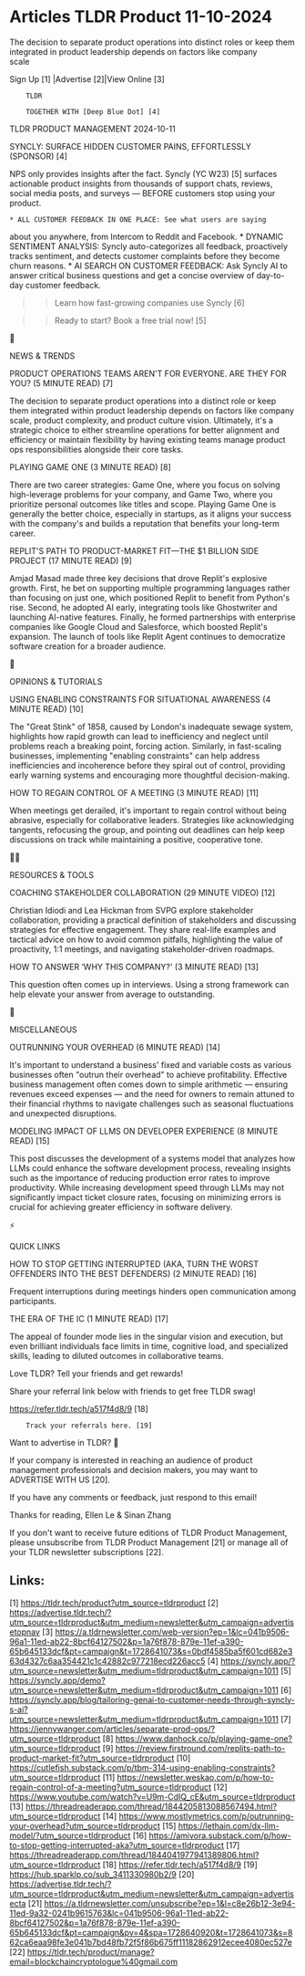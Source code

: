 # Articles TLDR Product 11-10-2024

The decision to separate product operations into distinct roles or
keep them integrated in product leadership depends on factors like
company
scale ‌ ‌ ‌ ‌ ‌ ‌ ‌ ‌ ‌ ‌ ‌ ‌ ‌ ‌ ‌ ‌ ‌ ‌ ‌ ‌ ‌ ‌ ‌ ‌ ‌ ‌  ‌ ‌ ‌ ‌ ‌ ‌ ‌ ‌ ‌ ‌ ‌ ‌ ‌ ‌ ‌ ‌ ‌ ‌ ‌ ‌ ‌ ‌ ‌ ‌ ‌ ‌ 


 Sign Up [1] |Advertise [2]|View Online [3] 

		TLDR

		TOGETHER WITH [Deep Blue Dot] [4]

TLDR PRODUCT MANAGEMENT 2024-10-11

 SYNCLY: SURFACE HIDDEN CUSTOMER PAINS, EFFORTLESSLY (SPONSOR) [4] 

 NPS only provides insights after the fact. Syncly (YC W23) [5]
surfaces actionable product insights from thousands of support chats,
reviews, social media posts, and surveys — BEFORE customers stop
using your product.

 	* ALL CUSTOMER FEEDBACK IN ONE PLACE: See what users are saying
about you anywhere, from Intercom to Reddit and Facebook.
 	* DYNAMIC SENTIMENT ANALYSIS: Syncly auto-categorizes all feedback,
proactively tracks sentiment, and detects customer complaints before
they become churn reasons.
 	* AI SEARCH ON CUSTOMER FEEDBACK: Ask Syncly AI to answer critical
business questions and get a concise overview of day-to-day customer
feedback.

>> Learn how fast-growing companies use Syncly [6]

>> Ready to start? Book a free trial now! [5]

📱 

NEWS & TRENDS

 PRODUCT OPERATIONS TEAMS AREN'T FOR EVERYONE. ARE THEY FOR YOU? (5
MINUTE READ) [7] 

 The decision to separate product operations into a distinct role or
keep them integrated within product leadership depends on factors like
company scale, product complexity, and product culture vision.
Ultimately, it's a strategic choice to either streamline operations
for better alignment and efficiency or maintain flexibility by having
existing teams manage product ops responsibilities alongside their
core tasks. 

 PLAYING GAME ONE (3 MINUTE READ) [8] 

 There are two career strategies: Game One, where you focus on solving
high-leverage problems for your company, and Game Two, where you
prioritize personal outcomes like titles and scope. Playing Game One
is generally the better choice, especially in startups, as it aligns
your success with the company's and builds a reputation that benefits
your long-term career. 

 REPLIT'S PATH TO PRODUCT-MARKET FIT—THE $1 BILLION SIDE PROJECT (17
MINUTE READ) [9] 

 Amjad Masad made three key decisions that drove Replit's explosive
growth. First, he bet on supporting multiple programming languages
rather than focusing on just one, which positioned Replit to benefit
from Python's rise. Second, he adopted AI early, integrating tools
like Ghostwriter and launching AI-native features. Finally, he formed
partnerships with enterprise companies like Google Cloud and
Salesforce, which boosted Replit's expansion. The launch of tools like
Replit Agent continues to democratize software creation for a broader
audience. 

🚀 

OPINIONS & TUTORIALS

 USING ENABLING CONSTRAINTS FOR SITUATIONAL AWARENESS (4 MINUTE READ)
[10] 

 The "Great Stink" of 1858, caused by London's inadequate sewage
system, highlights how rapid growth can lead to inefficiency and
neglect until problems reach a breaking point, forcing action.
Similarly, in fast-scaling businesses, implementing "enabling
constraints" can help address inefficiencies and incoherence before
they spiral out of control, providing early warning systems and
encouraging more thoughtful decision-making. 

 HOW TO REGAIN CONTROL OF A MEETING (3 MINUTE READ) [11] 

 When meetings get derailed, it's important to regain control without
being abrasive, especially for collaborative leaders. Strategies like
acknowledging tangents, refocusing the group, and pointing out
deadlines can help keep discussions on track while maintaining a
positive, cooperative tone. 

🧑‍💻 

RESOURCES & TOOLS

 COACHING STAKEHOLDER COLLABORATION (29 MINUTE VIDEO) [12] 

 Christian Idiodi and Lea Hickman from SVPG explore stakeholder
collaboration, providing a practical definition of stakeholders and
discussing strategies for effective engagement. They share real-life
examples and tactical advice on how to avoid common pitfalls,
highlighting the value of proactivity, 1:1 meetings, and navigating
stakeholder-driven roadmaps. 

 HOW TO ANSWER ‘WHY THIS COMPANY?' (3 MINUTE READ) [13] 

 This question often comes up in interviews. Using a strong framework
can help elevate your answer from average to outstanding. 

🎁 

MISCELLANEOUS

 OUTRUNNING YOUR OVERHEAD (6 MINUTE READ) [14] 

 It's important to understand a business' fixed and variable costs as
various businesses often "outrun their overhead" to achieve
profitability. Effective business management often comes down to
simple arithmetic — ensuring revenues exceed expenses — and the
need for owners to remain attuned to their financial rhythms to
navigate challenges such as seasonal fluctuations and unexpected
disruptions. 

 MODELING IMPACT OF LLMS ON DEVELOPER EXPERIENCE (8 MINUTE READ) [15] 

 This post discusses the development of a systems model that analyzes
how LLMs could enhance the software development process, revealing
insights such as the importance of reducing production error rates to
improve productivity. While increasing development speed through LLMs
may not significantly impact ticket closure rates, focusing on
minimizing errors is crucial for achieving greater efficiency in
software delivery. 

⚡ 

QUICK LINKS

 HOW TO STOP GETTING INTERRUPTED (AKA, TURN THE WORST OFFENDERS INTO
THE BEST DEFENDERS) (2 MINUTE READ) [16] 

 Frequent interruptions during meetings hinders open communication
among participants. 

 THE ERA OF THE IC (1 MINUTE READ) [17] 

 The appeal of founder mode lies in the singular vision and execution,
but even brilliant individuals face limits in time, cognitive load,
and specialized skills, leading to diluted outcomes in collaborative
teams. 

Love TLDR? Tell your friends and get rewards!

 Share your referral link below with friends to get free TLDR swag! 

 https://refer.tldr.tech/a517f4d8/9 [18] 

		Track your referrals here. [19]

Want to advertise in TLDR? 📰

 If your company is interested in reaching an audience of product
management professionals and decision makers, you may want to
ADVERTISE WITH US [20]. 

 If you have any comments or feedback, just respond to this email! 

Thanks for reading, 
Ellen Le & Sinan Zhang 

If you don't want to receive future editions of TLDR Product
Management, please unsubscribe from TLDR Product Management [21] or
manage all of your TLDR newsletter subscriptions [22]. 

 

Links:
------
[1] https://tldr.tech/product?utm_source=tldrproduct
[2] https://advertise.tldr.tech/?utm_source=tldrproduct&utm_medium=newsletter&utm_campaign=advertisetopnav
[3] https://a.tldrnewsletter.com/web-version?ep=1&lc=041b9506-96a1-11ed-ab22-8bcf64127502&p=1a76f878-879e-11ef-a390-65b645133dcf&pt=campaign&t=1728641073&s=0bdf4585ba5f601cd682e363d4327c6aa354421c1c42882c977218ecd226acc5
[4] https://syncly.app/?utm_source=newsletter&utm_medium=tldrproduct&utm_campaign=1011
[5] https://syncly.app/demo?utm_source=newsletter&utm_medium=tldrproduct&utm_campaign=1011
[6] https://syncly.app/blog/tailoring-genai-to-customer-needs-through-syncly-s-ai?utm_source=newsletter&utm_medium=tldrproduct&utm_campaign=1011
[7] https://jennywanger.com/articles/separate-prod-ops/?utm_source=tldrproduct
[8] https://www.danhock.co/p/playing-game-one?utm_source=tldrproduct
[9] https://review.firstround.com/replits-path-to-product-market-fit?utm_source=tldrproduct
[10] https://cutlefish.substack.com/p/tbm-314-using-enabling-constraints?utm_source=tldrproduct
[11] https://newsletter.weskao.com/p/how-to-regain-control-of-a-meeting?utm_source=tldrproduct
[12] https://www.youtube.com/watch?v=U9m-CdIQ_cE&utm_source=tldrproduct
[13] https://threadreaderapp.com/thread/1844205813088567494.html?utm_source=tldrproduct
[14] https://www.mostlymetrics.com/p/outrunning-your-overhead?utm_source=tldrproduct
[15] https://lethain.com/dx-llm-model/?utm_source=tldrproduct
[16] https://amivora.substack.com/p/how-to-stop-getting-interrupted-aka?utm_source=tldrproduct
[17] https://threadreaderapp.com/thread/1844041977941389806.html?utm_source=tldrproduct
[18] https://refer.tldr.tech/a517f4d8/9
[19] https://hub.sparklp.co/sub_3411330980b2/9
[20] https://advertise.tldr.tech/?utm_source=tldrproduct&utm_medium=newsletter&utm_campaign=advertisecta
[21] https://a.tldrnewsletter.com/unsubscribe?ep=1&l=c8e26b12-3e94-11ed-9a32-0241b9615763&lc=041b9506-96a1-11ed-ab22-8bcf64127502&p=1a76f878-879e-11ef-a390-65b645133dcf&pt=campaign&pv=4&spa=1728640920&t=1728641073&s=862ca6eaa98fe3e041b7bd48fb72f5f86b675ff11182862912ecee4080ec527e
[22] https://tldr.tech/product/manage?email=blockchaincryptologue%40gmail.com